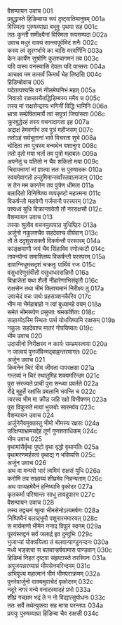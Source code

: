 वैशम्पायन उवाच	001  
प्रबुद्धास्ते हिडिम्बाया रूपं दृष्ट्वातिमानुषम्	001a  
विस्मिताः पुरुषव्याघ्रा बभूवुः पृथया सह	001c  
ततः कुन्ती समीक्ष्यैनां विस्मिता रूपसम्पदा	002a  
उवाच मधुरं वाक्यं सान्त्वपूर्वमिदं शनैः	002c  
कस्य त्वं सुरगर्भाभे का चासि वरवर्णिनि	003a  
केन कार्येण सुश्रोणि कुतश्चागमनं तव	003c  
यदि वास्य वनस्यासि देवता यदि वाप्सराः	004a  
आचक्ष्व मम तत्सर्वं किमर्थं चेह तिष्ठसि	004c  
हिडिम्बोवाच	005  
यदेतत्पश्यसि वनं नीलमेघनिभं महत्	005a  
निवासो राक्षसस्यैतद्धिडिम्बस्य ममैव च	005c  
तस्य मां राक्षसेन्द्रस्य भगिनीं विद्धि भामिनि	006a  
भ्रात्रा सम्प्रेषितामार्ये त्वां सपुत्रां जिघांसता	006c  
क्रूरबुद्धेरहं तस्य वचनादागता इह	007a  
अद्राक्षं हेमवर्णाभं तव पुत्रं महौजसम्	007c  
ततोऽहं सर्वभूतानां भावे विचरता शुभे	008a  
चोदिता तव पुत्रस्य मन्मथेन वशानुगा	008c  
ततो वृतो मया भर्ता तव पुत्रो महाबलः	009a  
अपनेतुं च यतितो न चैव शकितो मया	009c  
चिरायमाणां मां ज्ञात्वा ततः स पुरुषादकः	010a  
स्वयमेवागतो हन्तुमिमान्सर्वांस्तवात्मजान्	010c  
स तेन मम कान्तेन तव पुत्रेण धीमता	011a  
बलादितो विनिष्पिष्य व्यपकृष्टो महात्मना	011c  
विकर्षन्तौ महावेगौ गर्जमानौ परस्परम्	012a  
पश्यध्वं युधि विक्रान्तावेतौ तौ नरराक्षसौ	012c  
वैशम्पायन उवाच	013  
तस्याः श्रुत्वैव वचनमुत्पपात युधिष्ठिरः	013a  
अर्जुनो नकुलश्चैव सहदेवश्च वीर्यवान्	013c  
तौ ते ददृशुरासक्तौ विकर्षन्तौ परस्परम्	014a  
काङ्क्षमाणौ जयं चैव सिंहाविव रणोत्कटौ	014c  
तावन्योन्यं समाश्लिष्य विकर्षन्तौ परस्परम्	015a  
दावाग्निधूमसदृशं चक्रतुः पार्थिवं रजः	015c  
वसुधारेणुसंवीतौ वसुधाधरसन्निभौ	016a  
विभ्राजेतां यथा शैलौ नीहारेणाभिसंवृतौ	016c  
राक्षसेन तथा भीमं क्लिश्यमानं निरीक्ष्य तु	017a  
उवाचेदं वचः पार्थः प्रहसञ्शनकैरिव	017c  
भीम मा भैर्महाबाहो न त्वां बुध्यामहे वयम्	018a  
समेतं भीमरूपेण प्रसुप्ताः श्रमकर्शिताः	018c  
साहाय्येऽस्मि स्थितः पार्थ योधयिष्यामि राक्षसम्	019a  
नकुलः सहदेवश्च मातरं गोपयिष्यतः	019c  
भीम उवाच	020  
उदासीनो निरीक्षस्व न कार्यः सम्भ्रमस्त्वया	020a  
न जात्वयं पुनर्जीवेन्मद्बाह्वन्तरमागतः	020c  
अर्जुन उवाच	021  
किमनेन चिरं भीम जीवता पापरक्षसा	021a  
गन्तव्यं न चिरं स्थातुमिह शक्यमरिन्दम	021c  
पुरा संरज्यते प्राची पुरा सन्ध्या प्रवर्तते	022a  
रौद्रे मुहूर्ते रक्षांसि प्रबलानि भवन्ति च	022c  
त्वरस्व भीम मा क्रीड जहि रक्षो विभीषणम्	023a  
पुरा विकुरुते मायां भुजयोः सारमर्पय	023c  
वैशम्पायन उवाच	024  
अर्जुनेनैवमुक्तस्तु भीमो भीमस्य रक्षसः	024a  
उत्क्षिप्याभ्रामयद्देहं तूर्णं गुणशताधिकम्	024c  
भीम उवाच	025  
वृथामांसैर्वृथा पुष्टो वृथा वृद्धो वृथामतिः	025a  
वृथामरणमर्हस्त्वं वृथाद्य न भविष्यसि	025c  
अर्जुन उवाच	026  
अथ वा मन्यसे भारं त्वमिमं राक्षसं युधि	026a  
करोमि तव साहाय्यं शीघ्रमेव निहन्यताम्	026c  
अथ वाप्यहमेवैनं हनिष्यामि वृकोदर	027a  
कृतकर्मा परिश्रान्तः साधु तावदुपारम	027c  
वैशम्पायन उवाच	028  
तस्य तद्वचनं श्रुत्वा भीमसेनोऽत्यमर्षणः	028a  
निष्पिष्यैनं बलाद्भूमौ पशुमारममारयत्	028c  
स मार्यमाणो भीमेन ननाद विपुलं स्वनम्	029a  
पूरयंस्तद्वनं सर्वं जलार्द्र इव दुन्दुभिः	029c  
भुजाभ्यां योक्त्रयित्वा तं बलवान्पाण्डुनन्दनः	030a  
मध्ये भङ्क्त्वा स बलवान्हर्षयामास पाण्डवान्	030c  
हिडिम्बं निहतं दृष्ट्वा संहृष्टास्ते तरस्विनः	031a  
अपूजयन्नरव्याघ्रं भीमसेनमरिन्दमम्	031c  
अभिपूज्य महात्मानं भीमं भीमपराक्रमम्	032a  
पुनरेवार्जुनो वाक्यमुवाचेदं वृकोदरम्	032c  
नदूरे नगरं मन्ये वनादस्मादहं प्रभो	033a  
शीघ्रं गच्छाम भद्रं ते न नो विद्यात्सुयोधनः	033c  
ततः सर्वे तथेत्युक्त्वा सह मात्रा परन्तपाः	034a  
प्रययुः पुरुषव्याघ्रा हिडिम्बा चैव राक्षसी	034c  
